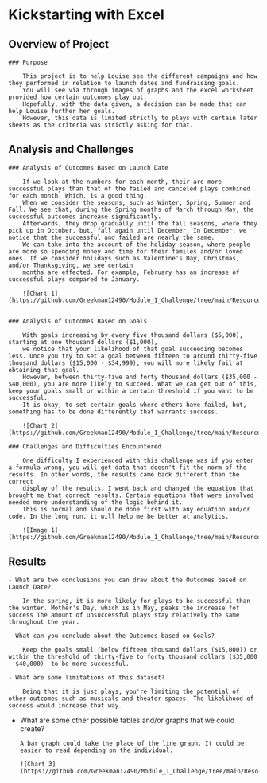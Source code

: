 # Kickstarting with Excel

## Overview of Project

	### Purpose

		This project is to help Louise see the different campaigns and how they performed in relation to launch dates and fundraising goals. 
		You will see via through images of graphs and the excel worksheet provided how certain outcomes play out. 
		Hopefully, with the data given, a decision can be made that can help Louise further her goals.
		However, this data is limited strictly to plays with certain later sheets as the criteria was strictly asking for that.

## Analysis and Challenges

	### Analysis of Outcomes Based on Launch Date
	
		If we look at the numbers for each month, their are more successful plays than that of the failed and canceled plays combined for each month. Which, is a good thing. 
		When we consider the seasons, such as Winter, Spring, Summer and Fall. We see that, during the Spring months of March through May, the successful outcomes increase significantly.
		Afterwards, they drop gradually until the fall seasons, where they pick up in October, but, fall again until December. In December, we notice that the successful and failed are nearly the same. 
		We can take into the account of the holiday season, where people are more so spending money and time for their familes and/or loved ones. If we consider holidays such as Valentine's Day, Christmas, and/or Thanksgiving, we see certain 
		months are effected. For example, February has an increase of successful plays compared to January. 
		
		![Chart 1](https://github.com/Greekman12490/Module_1_Challenge/tree/main/Resources/Theater_Outcomes_vs_Launch.png)
		
		
	### Analysis of Outcomes Based on Goals

		With goals increasing by every five thousand dollars ($5,000), starting at one thousand dollars ($1,000),
		we notice that your likelihood of that goal succeeding becomes less. Once you try to set a goal between fifteen to around thirty-five thousand dollars ($15,000 - $34,999), you will more likely fail at obtaining that goal.
		However, between thirty-five and forty thousand dollars ($35,000 - $40,000), you are more likely to succeed. What we can get out of this, keep your goals small or within a certain threshold if you want to be successful. 
		It is okay, to set certain goals where others have failed, but, something has to be done differently that warrants success.
		
		![Chart 2](https://github.com/Greekman12490/Module_1_Challenge/tree/main/Resources/Outcomes_vs_Goals.png)
		
	### Challenges and Difficulties Encountered

		One difficulty I experienced with this challenge was if you enter a formula wrong, you will get data that doesn't fit the norm of the results. In other words, the results came back different than the correct
		display of the results. I went back and changed the equation that brought me that correct results. Certain equations that were involved needed more understanding of the logic behind it.
		This is normal and should be done first with any equation and/or code. In the long run, it will help me be better at analytics.
		
		![Image 1](https://github.com/Greekman12490/Module_1_Challenge/tree/main/Resources/Potential_Error.png)
		

## Results

	- What are two conclusions you can draw about the Outcomes based on Launch Date?
	
		In the spring, it is more likely for plays to be successful than the winter. Mother's Day, which is in May, peaks the increase fof success The amount of unsuccessful plays stay relatively the same throughout the year.

	- What can you conclude about the Outcomes based on Goals?
	
		Keep the goals small (below fifteen thousand dollars ($15,000)) or within the threshold of thirty-five to forty thousand dollars ($35,000 - $40,000)  to be more successful.

	- What are some limitations of this dataset?
	
		Being that it is just plays, you're limiting the potential of other outcomes such as musicals and theater spaces. The likelihood of success would increase that way.

- 	What are some other possible tables and/or graphs that we could create?
	
		A bar graph could take the place of the line graph. It could be easier to read depending on the individual.
		
		![Chart 3](https://github.com/Greekman12490/Module_1_Challenge/tree/main/Resources/Theater_Outcomes_vs_Launch_Bar_Graph.png)
		
		
